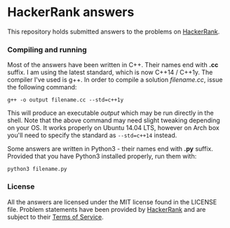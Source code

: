 # HackerRank answers

This repository holds submitted answers to the problems on [HackerRank](https://www.hackerrank.com).

### Compiling and running
Most of the answers have been written in C++. Their names end with **.cc** suffix.  I am using the latest standard, which is now C++14 / C++1y.  The compiler I've used is g++. In order to compile a solution *filename.cc*, issue the following command:
```
g++ -o output filename.cc --std=c++1y
```
This will produce an executable *output* which may be run directly in the shell.  Note that the above command may need slight tweaking depending on your OS.  It works properly on Ubuntu 14.04 LTS, however on Arch box you'll need to specify the standard as `--std=c++14` instead.

Some answers are written in Python3 - their names end with **.py** suffix.  Provided that you have Python3 installed properly, run them with:
```
python3 filename.py
```

### License
All the answers are licensed under the MIT license found in the LICENSE file.  Problem statements have been provided by [HackerRank](https://www.hackerrank.com) and are subject to their [Terms of Service](https://www.hackerrank.com/terms-of-service).
